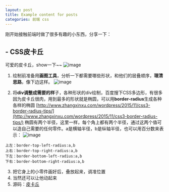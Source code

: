 ```yaml
---
layout: post
title: Example content for posts  
categories: 前端 css
---
```

刚开始接触前端时做了很多有趣的小东西，分享一下：

##  - CSS皮卡丘
可爱的皮卡丘，show一下~~
![image](http://fairyrong.github.io/assets/皮卡丘.gif)

1. 绘制前准备用**画图工具**，分析一下都需要哪些形状，和他们的层叠顺序，**理清思路**，像下边这样。
![image](http://fairyrong.github.io/assets/131858qiiiaocc3ew1iwte.jpg)

2. 将**div调整成需要的样**子，各种形状的div绘制，百度搜下CSS多边形，有很多因为皮卡丘很肉，用到最多的形状就是椭圆，可以用**border-radius**生成各种各样的椭圆
[http://www.zhangxinxu.com/wordpress/2015/11/css3-border-radius-tips/](http://www.zhangxinxu.com/wordpress/2015/11/css3-border-radius-tips/)
椭圆有两个半径，这里一样，每个角上都有两个半径，通过这两个值可以造自己需要的任何零件。a是横轴半径，b是纵轴半径，也可以用百分数来表示：
![image](http://fairyrong.github.io/assets/144117x0ks0bo644ks6jjl.png)
```
上左：border-top-left-radius:a,b
上右：border-top-right-radius:a,b
下左：border-bottom-left-radius:a,b
下右：border-bottom-right-radius:a,b 
```
3. 把它身上的小零件画好后，叠放起来，调准位置
4. 当然还可以让他动起来
5. 源码：[皮卡丘](http://www.qdfuns.com/notes/20121/5d7b923df009758a347b6a5e64153c42.html)
